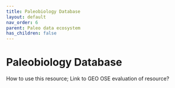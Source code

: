 ```yaml
---
title: Paleobiology Database
layout: default
nav_order: 6
parent: Paleo data ecosystem
has_children: false
---
```


# Paleobiology Database

How to use this resource; Link to GEO OSE evaluation of resource?